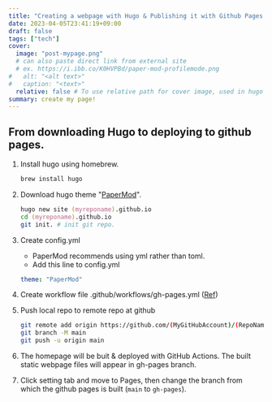 ```yaml
---
title: "Creating a webpage with Hugo & Publishing it with Github Pages. "
date: 2023-04-05T23:41:19+09:00
draft: false
tags: ["tech"]
cover:
  image: "post-mypage.png"
  # can also paste direct link from external site
  # ex. https://i.ibb.co/K0HVPBd/paper-mod-profilemode.png
#   alt: "<alt text>"
#   caption: "<text>"
  relative: false # To use relative path for cover image, used in hugo Page-bundles
summary: create my page!
---
```


## From downloading Hugo to deploying to github pages.
1. Install hugo using homebrew.
    ```zsh
    brew install hugo
    ```
2. Download hugo theme "[PaperMod](https://github.com/adityatelange/hugo-PaperMod)".
    ```zsh
    hugo new site (myreponame).github.io
    cd (myreponame).github.io
    git init. # init git repo.
    ```
3. Create config.yml
    - PaperMod recommends using yml rather than toml.
    - Add this line to config.yml
    ```yml
    theme: "PaperMod"
    ```
4. Create workflow file .github/workflows/gh-pages.yml ([Ref](https://github.com/peaceiris/actions-gh-pages))

5. Push local repo to remote repo at github
    ```bash
    git remote add origin https://github.com/(MyGitHubAccount)/(RepoName).git
    git branch -M main
    git push -u origin main
    ```
6. The homepage will be buit & deployed with GitHub Actions. The built static webpage files will appear in gh-pages branch.
7. Click setting tab and move to Pages, then change the branch from which the github pages is built (`main` to `gh-pages`). 